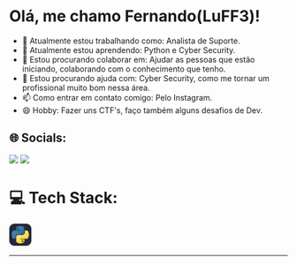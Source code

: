 # Olá, me chamo Fernando(LuFF3)!


- 🔭 Atualmente estou trabalhando como: Analista de Suporte.
- 🌱 Atualmente estou aprendendo: Python e Cyber Security.
- 👯 Estou procurando colaborar em: Ajudar as pessoas que estão iniciando, colaborando com o conhecimento que tenho.
- 🤔 Estou procurando ajuda com: Cyber Security, como me tornar um profissional muito bom nessa área.
- 📫 Como entrar em contato comigo: Pelo Instagram.
- 😄 Hobby: Fazer uns CTF's, faço também alguns desafios de Dev.

## 🌐 Socials:
<div>
  <a href="https://github.com/lufffe">
    
  <a href="https://www.instagram.com/i_am_luff3/" target="_blank"><img src="https://img.shields.io/badge/-Instagram-%23E4405F?style=for-the-badge&logo=instagram&logoColor=white" target="_blank"></a>
  <a href="https://www.linkedin.com/in/fernando-costa-8271751bb/" target="_blank"><img src="https://img.shields.io/badge/-LinkedIn-%230077B5?style=for-the-badge&logo=linkedin&logoColor=white" target="_blank"></a> 
    
</div>

# 💻 Tech Stack:
<!--<img width="40" display="block" height="40" src="https://github.com/tandpfun/skill-icons/blob/main/icons/HTML.svg">-->
<img width="40" display="block" height="40" src="https://github.com/tandpfun/skill-icons/blob/main/icons/Python-Dark.svg">
<!--<img width="40" height="40" src="https://github.com/tandpfun/skill-icons/blob/main/icons/CSS.svg"> 
<!--<img width="40" height="40" src="https://github.com/tandpfun/skill-icons/blob/main/icons/JavaScript.svg">  -->
<!--<img width="40" height="40" src="https://github.com/tandpfun/skill-icons/blob/main/icons/NodeJS-Dark.svg">  -->
<!--<img width="40" height="40" src="https://github.com/tandpfun/skill-icons/blob/main/icons/CS.svg">  -->
  
 
 


---
<!--[![](https://visitcount.itsvg.in/api?id=LuFFe&label=Profile%20Views&color=1&icon=2&pretty=false)](https://visitcount.itsvg.in)-->

<!-- Proudly created with GPRM ( https://gprm.itsvg.in ) -->
